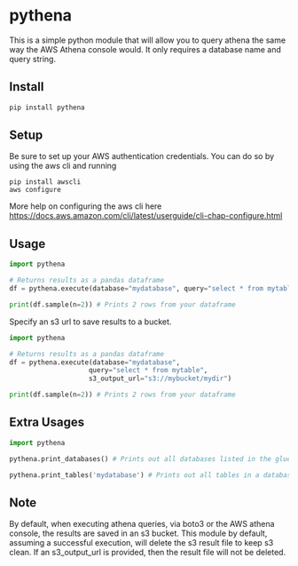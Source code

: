 # pythena

This is a simple python module that will allow you to query athena the same way the AWS Athena console would. It only requires a database name and query string.

## Install
```bash
pip install pythena
```

## Setup
Be sure to set up your AWS authentication credentials. You can do so by using the aws cli and running
```
pip install awscli
aws configure
```
More help on configuring the aws cli here https://docs.aws.amazon.com/cli/latest/userguide/cli-chap-configure.html



## Usage

```python
import pythena

# Returns results as a pandas dataframe
df = pythena.execute(database="mydatabase", query="select * from mytable")

print(df.sample(n=2)) # Prints 2 rows from your dataframe
```

Specify an s3 url to save results to a bucket.
```python
import pythena

# Returns results as a pandas dataframe
df = pythena.execute(database="mydatabase", 
                    query="select * from mytable", 
                    s3_output_url="s3://mybucket/mydir")

print(df.sample(n=2)) # Prints 2 rows from your dataframe
```

## Extra Usages

```python
import pythena

pythena.print_databases() # Prints out all databases listed in the glue catalog

pythena.print_tables('mydatabase') # Prints out all tables in a database
```

## Note
By default, when executing athena queries, via boto3 or the AWS athena console, the results are saved in an s3 bucket. This module by default, assuming a successful execution, will delete the s3 result file to keep s3 clean. If an s3_output_url is provided, then the result file will not be deleted.